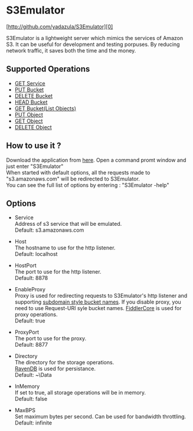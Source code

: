S3Emulator
==============
[http://github.com/yadazula/S3Emulator][0]  

S3Emulator is a lightweight server which mimics the services of Amazon S3. It can be useful for development and testing porpuses. 
By reducing network traffic, it saves both the time and the money.

Supported Operations
--------------------
- [GET Service][5]  
- [PUT Bucket][6]  
- [DELETE Bucket][7]  
- [HEAD Bucket][8]  
- [GET Bucket(List Objects)][9]  
- [PUT Object][10]  
- [GET Object][11]  
- [DELETE Object][12]  

How to use it ?
---------------
Download the application from [here][1]. Open a command promt window and just enter "S3Emulator"  
When started with default options, all the requests made to "s3.amazonaws.com" will be redirected to S3Emulator.  
You can see the full list of options by entering : "S3Emulator -help"  

Options
-------
- Service  
  Address of s3 service that will be emulated.  
  Default: s3.amazonaws.com  

- Host  
  The hostname to use for the http listener.  
  Default: localhost  

- HostPort  
  The port to use for the http listener.  
  Default: 8878  

- EnableProxy  
  Proxy is used for redirecting requests to S3Emulator's http listener and supporting [subdomain style bucket names][2]. 
  If you disable proxy, you need to use Request-URI syle bucket names. 
  [FiddlerCore][3] is used for proxy operations.  
  Default: true  
	
- ProxyPort  
  The port to use for the proxy.  
  Default: 8877  

- Directory  
  The directory for the storage operations.  
  [RavenDB][4] is used for persistance.  
  Default: ~\Data  

- InMemory  
  If set to true, all storage operations will be in memory.  
  Default: false  

- MaxBPS  
  Set maximum bytes per second. Can be used for bandwidth throttling.  
  Default: infinite  

[0]: http://github.com/yadazula/S3Emulator "S3Emulator on Github"
[1]: http://github.com/yadazula/S3Emulator/downloads "download"
[2]: http://docs.amazonwebservices.com/AmazonS3/latest/dev/VirtualHosting.html#VirtualHostingSpecifyBucket
[3]: http://www.fiddler2.com/Fiddler/Core/
[4]: http://ravendb.net
[5]: http://docs.amazonwebservices.com/AmazonS3/latest/API/RESTServiceGET.html
[6]: http://docs.amazonwebservices.com/AmazonS3/latest/API/RESTBucketPUT.html
[7]: http://docs.amazonwebservices.com/AmazonS3/latest/API/RESTBucketDELETE.html
[8]: http://docs.amazonwebservices.com/AmazonS3/latest/API/RESTBucketHEAD.html
[9]: http://docs.amazonwebservices.com/AmazonS3/latest/API/RESTBucketGET.html
[10]: http://docs.amazonwebservices.com/AmazonS3/latest/API/RESTObjectPUT.html
[11]: http://docs.amazonwebservices.com/AmazonS3/latest/API/RESTObjectGET.html
[12]: http://docs.amazonwebservices.com/AmazonS3/latest/API/RESTObjectDELETE.html